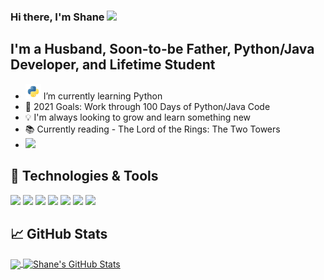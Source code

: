 ### Hi there, I'm Shane <img src="https://media.giphy.com/media/hvRJCLFzcasrR4ia7z/giphy.gif" width="25px">

## I'm a Husband, Soon-to-be Father, Python/Java Developer, and Lifetime Student

- <img src="https://raw.githubusercontent.com/github/explore/80688e429a7d4ef2fca1e82350fe8e3517d3494d/topics/python/python.png" width="25px"> I’m currently learning Python 
- 🥅 2021 Goals: Work through 100 Days of Python/Java Code
- 💡 I'm always looking to grow and learn something new
- 📚 Currently reading - The Lord of the Rings: The Two Towers
- ![](https://visitor-badge.glitch.me/badge?page_id=ShaneNelsonCodes.ShaneNelsonCodes)

## 🔧 Technologies & Tools
![](https://img.shields.io/badge/Code-Python-informational?style=plastic&logo=python&logoColor=white&color=800000)
![](https://img.shields.io/badge/Code-SQL-informational?style=plastic&logo=oracle&logoColor=white&color=800000)
![](https://img.shields.io/badge/Code-Java-informational?style=plastic&logo=java&logoColor=white&color=800000)
![](https://img.shields.io/badge/Tool-Tableau-informational?style=plastic&logo=tableau&logoColor=white&color=800000)
![](https://img.shields.io/badge/Tool-VisualStudioCode-informational?style=plastic&logo=visual-studio-code&logoColor=white&color=800000)
![](https://img.shields.io/badge/Shell-Bash-informational?style=plastic&logo=gnu-bash&logoColor=white&color=800000)
![](https://img.shields.io/badge/OS-Windows-informational?style=plastic&logo=windows&logoColor=white&color=800000)

## &#x1f4c8; GitHub Stats

<a href="https://github.com/ShaneNelsonCodes/ShaneNelsonCodes">
  <img align="center" src="https://github-readme-stats.vercel.app/api/top-langs/?username=ShaneNelsonCodes&html&title_color=ffffff&text_color=c9cacc&icon_color=800000&bg_color=1d1f21" />
</a>

<a href="https://github.com/ShaneNelsonCodes/ShaneNelsonCodes">
  <img align="center" src="https://github-readme-stats.vercel.app/api?username=ShaneNelsonCodes&show_icons=true&line_height=27&count_private=true&title_color=ffffff&text_color=c9cacc&icon_color=800000&bg_color=1d1f21" alt="Shane's GitHub Stats" />
</a>

[linkedin]: https://linkedin.com/in/shanenelson1/
